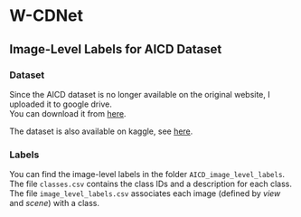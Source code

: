 # W-CDNet


## Image-Level Labels for AICD Dataset
### Dataset
Since the AICD dataset is no longer available on the original website, I uploaded it to google drive. <br>
You can download it from [here](https://drive.google.com/file/d/1anlZYIDaZfnFvijg8SfYqt7CvyMDhR_E/view?usp=sharing). <br>

The dataset is also available on kaggle, see [here](https://www.kaggle.com/kmader/aerial-change-detection-in-video-games). <br>

### Labels
You can find the image-level labels in the folder `AICD_image_level_labels`. The file `classes.csv` contains the class IDs and a description for each class. The file `image_level_labels.csv` associates each image (defined by *view* and *scene*) with a class. 

